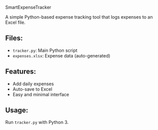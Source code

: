  SmartExpenseTracker

A simple Python-based expense tracking tool that logs expenses to an Excel file.

## Files:
- `tracker.py`: Main Python script
- `expenses.xlsx`: Expense data (auto-generated)

## Features:
- Add daily expenses
- Auto-save to Excel
- Easy and minimal interface

## Usage:
Run `tracker.py` with Python 3.
